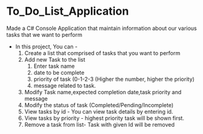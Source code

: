 # To_Do_List_Application
Made a C# Console Application that maintain information about our various tasks that we want to perform
* In this project, You can - 
	1. Create a list that comprised of tasks that you want to perform
	2. Add new Task to the list 
	   1. Enter task name
	   2. date to be complete
	   3. priority of task (0-1-2-3 (Higher the number, higher the priority)
	   4. message related to task.
	4. Modify Task name,expected completion date,task priority and message
	5. Modify the status of task (Completed/Pending/Incomplete)
 	6. View tasks by id - You can view task details by entering id.
	7. View tasks by priority - highest priority task will be shown first.
	8. Remove a task from list- Task with given Id will be removed
